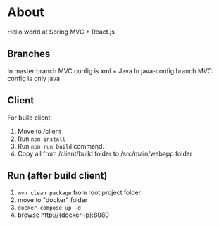 # About
Hello world at Spring MVC + React.js

## Branches
In master branch MVC config is xml + Java
In java-config branch MVC config is only java

## Client
For build client: 
1. Move to /client
2. Run `npm install`
2. Run `npm run build` command.
3. Copy all from /client/build folder to /src/main/webapp folder

## Run (after build client)
1. `mvn clean package` from root project folder
2. move to "docker" folder
3. `docker-compose up -d`
4. browse http://{docker-ip}:8080
